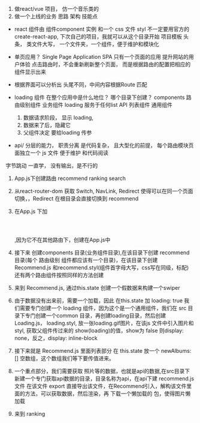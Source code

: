 1. 做react/vue 项目， 仿一个音乐类的
2. 做一个上线的业务 思路 架构 技能点

- react 组件由 组件component 实例 和一个 css 文件 styl
不一定要用官方的 create-react-app, 下次自己的项目，我就可以从这个目录开始 项目模板
头条，
类文件大写， 一个文件夹，一个组件，便于维护和模块化
- 单页应用？ Single Page Application  SPA
  只有一个页面的应用
  提升网站的用户体验
  点击路由时，不会重新刷新整个页面， 而是根据路由的配置把相应的组件显示出来  
- 根据界面可以分析出 头尾不同，中间内容根据Route 匹配 

- loading 组件 在整个应用中是什么地位？
  哪个目录下创建？
  components 路由级别组件   业务组件
  loading 服务于任何list API 列表组件  通用组件
  
  1. 数据请求阶段， 显示 loading, 
  2. 数据来了后，隐藏它
  3. 父组件决定  要给loading 传参

- api/ 分层的能力， 职责分离 是代码复杂， 且大型化的前提，
  每个路由模块页面独立一个 js 文件  便于维护 和代码阅读


字节跳动
一直学， 没有输出，是不行的


1. App.js下创建路由  recommend  ranking  search
2. 从react-router-dom 获取 Switch, NavLink, Redirect  使得可以在同一个页面切换，，Redirect 在根目录会直接切换到<Redirect from="/" to="/recommend"/>  recommend
3. 在App.js 下加 <header></header>,因为它不在其他路由下，创建在App.js中
4. 接下来 创建components 目录(业务组件目录),在该目录下创建 recommend目录(每个 路由级别 组件都应该有一个目录)，在该目录下创建 Recommend.js 和recommend.styl(组件首字母大写，css写在同级，标配)  还有两个路由组件按照同样的方法创建

5. 来到 Recommend.js, 通过this.state 创建一个假数据来构建一个swiper
6. 由于数据没有出来前，需要一个加载，因此 在this.state 加 loading: true 我们需要专门创建一个 loading 组件，因为这个是一个通用组件，我们在 src 目录下专门创建一个common 目录，再创建loading目录，然后创建Loading.js， loading.styl, 放一张loading.gif图片，在该js 文件中引入图片和styl, 获取父组件传过来的 show(loading)的值，show为 false 则display: none，反之，display: inline-block
7. 接下来就是 Recommend.js 里面列表部分  在 this.state 放一个 newAlbums:[] 空数组，这个数组我们等下要传值进来。
8. 一个重点部分，我们需要获取 照片等的数据，也就是api的数据,在src目录下新建一个专门获取api数据的目录，目录名称为api，在api下建 recommend.js 文件 在该文件 export  直接导出该文件，在Recommend引入，解构该文件里面的方法，可以获取数据，然后渲染，再 下载一个懒加载的 包，使得图片懒加载

9. 来到 ranking